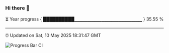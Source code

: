### Hi there 👋

⏳ Year progress { ██████████▁▁▁▁▁▁▁▁▁▁▁▁▁▁▁▁▁▁▁▁ } 35.55 %

---

⏰ Updated on Sat, 10 May 2025 18:31:47 GMT

![Progress Bar CI](https://github.com/DhruviPatel157/GitHub-Actions-Demo/workflows/Progress%20Bar%20CI/badge.svg)

